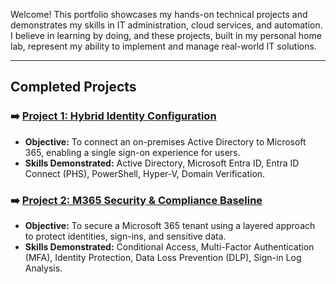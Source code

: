 Welcome! This portfolio showcases my hands-on technical projects and demonstrates my skills in IT administration, cloud services, and automation. I believe in learning by doing, and these projects, built in my personal home lab, represent my ability to implement and manage real-world IT solutions.

---

## Completed Projects

### ➡️ [Project 1: Hybrid Identity Configuration](./Project-01-Hybrid-Identity/README.md)
*   **Objective:** To connect an on-premises Active Directory to Microsoft 365, enabling a single sign-on experience for users.
*   **Skills Demonstrated:** Active Directory, Microsoft Entra ID, Entra ID Connect (PHS), PowerShell, Hyper-V, Domain Verification.

### ➡️ [Project 2: M365 Security & Compliance Baseline](./Project-03-M365-Security-Baseline/README.md)
*   **Objective:** To secure a Microsoft 365 tenant using a layered approach to protect identities, sign-ins, and sensitive data.
*   **Skills Demonstrated:** Conditional Access, Multi-Factor Authentication (MFA), Identity Protection, Data Loss Prevention (DLP), Sign-in Log Analysis.
